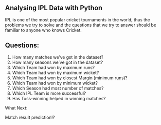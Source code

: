 ## Analysing IPL Data with Python

IPL is one of the most popular cricket tournaments in the world, thus the problems we try to solve and the questions that we try to answer should be familiar to anyone who knows Cricket.


## Questions:
1. 	How many matches we’ve got in the dataset?
2. 	How many seasons we’ve got in the dataset?
3. 	Which Team had won by maximum runs?
4. 	Which Team had won by maximum wicket?
5. 	Which Team had won by closest Margin (minimum runs)?
6. 	Which Team had won by minimum wicket?
7. 	Which Season had most number of matches?
8. 	Which IPL Team is more successful?
9. 	Has Toss-winning helped in winning matches?

What Next: 

Match result prediction!?


